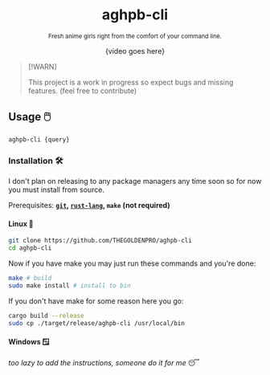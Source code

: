 <div align="center">

  # aghpb-cli

  <sub>Fresh anime girls right from the comfort of your command line.</sub>

  {video goes here}

</div>

> [!WARN]
> 
> This project is a work in progress so expect bugs and missing features. (feel free to contribute)

## Usage 🖱️
```sh
aghpb-cli {query}
```

### Installation 🛠️
I don't plan on releasing to any package managers any time soon so for now you must install from source.

Prerequisites: **[``git``](https://git-scm.com/downloads), [``rust-lang``](https://www.rust-lang.org/tools/install), ``make`` (not required)**

#### Linux 🐧
```sh
git clone https://github.com/THEGOLDENPRO/aghpb-cli
cd aghpb-cli
```
Now if you have make you may just run these commands and you're done:
```sh
make # build
sudo make install # install to bin
```
If you don't have make for some reason here you go:
```sh
cargo build --release
sudo cp ./target/release/aghpb-cli /usr/local/bin
```

#### Windows 🪟
*too lazy to add the instructions, someone do it for me* 😴